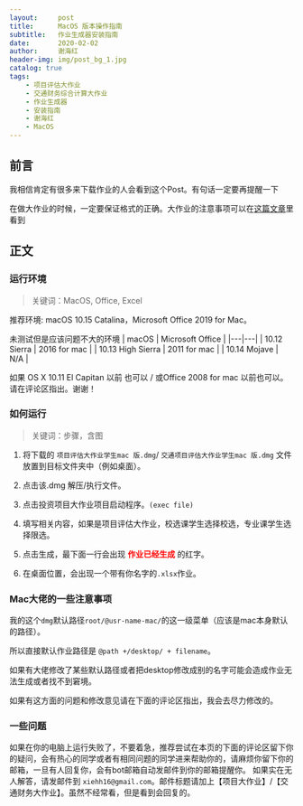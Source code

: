 ```yaml
---
layout:     post
title:      MacOS 版本操作指南
subtitle:   作业生成器安装指南
date:       2020-02-02
author:     谢海红
header-img: img/post_bg_1.jpg
catalog: true
tags:
    - 项目评估大作业
    - 交通财务综合计算大作业
    - 作业生成器
    - 安装指南
    - 谢海红
    - MacOS
---
```


## 前言

我相信肯定有很多来下载作业的人会看到这个Post。有句话一定要再提醒一下

在做大作业的时候，一定要保证格式的正确。大作业的注意事项可以在[这篇文章](https://bjtuxiehh.github.io/2019/11/04/%E9%A1%B9%E7%9B%AE%E8%AF%84%E4%BC%B0%E5%A4%A7%E4%BD%9C%E4%B8%9A%E6%98%93%E8%A7%81%E9%94%99%E8%AF%AF/)里看到

## 正文
### 运行环境
>关键词：MacOS, Office, Excel

推荐环境: macOS 10.15 Catalina，Microsoft Office 2019 for Mac。

未测试但是应该问题不大的环境
| macOS | Microsoft Office  |
|---|---|
| 10.12 Sierra  | 2016 for mac |
| 10.13 High Sierra  | 2011 for mac |
| 10.14 Mojave |  N/A  |

如果 OS X 10.11 El Capitan 以前 也可以 / 或Office 2008 for mac 以前也可以。 请在评论区指出。谢谢！

### 如何运行
>关键词：步骤，含图

1. 将下载的 `项目评估大作业学生mac 版.dmg`/ `交通项目评估大作业学生mac 版.dmg` 文件放置到目标文件夹中（例如桌面）。

2. 点击该.dmg 解压/执行文件。

3. 点击投资项目大作业项目启动程序。`(exec file)`

4. 填写相关内容，如果是项目评估大作业，校选课学生选择校选，专业课学生选择限选。

5. 点击生成，最下面一行会出现 **<font color='red'>作业已经生成</font>** 的红字。

6. 在桌面位置，会出现一个带有你名字的`.xlsx`作业。

### Mac大佬的一些注意事项

我的这个`dmg`默认路径`root/@usr-name-mac/`的这一级菜单（应该是mac本身默认的路径）。

所以直接默认作业路径是 `@path +/desktop/ + filename`。

如果有大佬修改了某些默认路径或者把desktop修改成别的名字可能会造成作业无法生成或者找不到窘境。

如果有这方面的问题和修改意见请在下面的评论区指出，我会去尽力修改的。

### 一些问题 
如果在你的电脑上运行失败了，不要着急，推荐尝试在本页的下面的评论区留下你的疑问，会有热心的同学或者有相同问题的同学进来帮助你的，请麻烦你留下你的邮箱，一旦有人回复你，会有bot邮箱自动发邮件到你的邮箱提醒你。
如果实在无人解答，请发邮件到 `xiehh16@gmail.com`。邮件标题请加上【项目大作业】/【交通财务大作业】。虽然不经常看，但是看到会回复的。





